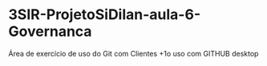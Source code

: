 # 3SIR-ProjetoSiDilan-aula-6-Governanca
Área de exercício de uso do Git com Clientes
+1o uso com GITHUB desktop
